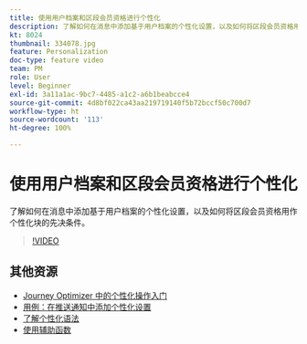 ```yaml
---
title: 使用用户档案和区段会员资格进行个性化
description: 了解如何在消息中添加基于用户档案的个性化设置，以及如何将区段会员资格用作个性化块的先决条件。
kt: 8024
thumbnail: 334078.jpg
feature: Personalization
doc-type: feature video
team: PM
role: User
level: Beginner
exl-id: 3a11a1ac-9bc7-4485-a1c2-a6b1beabcce4
source-git-commit: 4d8bf022ca43aa219719140f5b72bccf50c700d7
workflow-type: ht
source-wordcount: '113'
ht-degree: 100%

---
```


# 使用用户档案和区段会员资格进行个性化

了解如何在消息中添加基于用户档案的个性化设置，以及如何将区段会员资格用作个性化块的先决条件。

>[!VIDEO](https://video.tv.adobe.com/v/334078?quality=12)

## 其他资源

* [ Journey Optimizer 中的个性化操作入门](https://experienceleague.adobe.com/docs/journey-optimizer/using/personalization/personalize.html?lang=zh-Hans)
* [用例：在推送通知中添加个性化设置](https://experienceleague.adobe.com/docs/journey-optimizer/using/personalization/personalization-use-cases/personalization-use-case.html?lang=zh-Hans)
* [了解个性化语法](https://experienceleague.adobe.com/docs/journey-optimizer/using/personalization/personalization-syntax.html?lang=zh-Hans)
* [使用辅助函数](https://experienceleague.adobe.com/docs/journey-optimizer/using/personalization/functions/functions.html?lang=zh-Hans)
